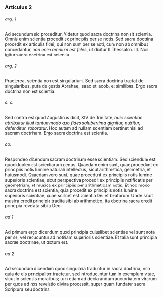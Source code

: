 ### Articulus 2

###### arg. 1
Ad secundum sic proceditur. Videtur quod sacra doctrina non sit scientia. Omnis enim scientia procedit ex principiis per se notis. Sed sacra doctrina procedit ex articulis fidei, qui non sunt per se noti, cum non ab omnibus concedantur, *non enim omnium est fides*, ut dicitur II Thessalon. III. Non igitur sacra doctrina est scientia.

###### arg. 2
Praeterea, scientia non est singularium. Sed sacra doctrina tractat de singularibus, puta de gestis Abrahae, Isaac et Iacob, et similibus. Ergo sacra doctrina non est scientia.

###### s. c.
Sed contra est quod Augustinus dicit, XIV de Trinitate, *huic scientiae attribuitur illud tantummodo quo fides saluberrima gignitur, nutritur, defenditur, roboratur*. Hoc autem ad nullam scientiam pertinet nisi ad sacram doctrinam. Ergo sacra doctrina est scientia.

###### co.
Respondeo dicendum sacram doctrinam esse scientiam. Sed sciendum est quod duplex est scientiarum genus. Quaedam enim sunt, quae procedunt ex principiis notis lumine naturali intellectus, sicut arithmetica, geometria, et huiusmodi. Quaedam vero sunt, quae procedunt ex principiis notis lumine superioris scientiae, sicut perspectiva procedit ex principiis notificatis per geometriam, et musica ex principiis per arithmeticam notis. Et hoc modo sacra doctrina est scientia, quia procedit ex principiis notis lumine superioris scientiae, quae scilicet est scientia Dei et beatorum. Unde sicut musica credit principia tradita sibi ab arithmetico, ita doctrina sacra credit principia revelata sibi a Deo.

###### ad 1
Ad primum ergo dicendum quod principia cuiuslibet scientiae vel sunt nota per se, vel reducuntur ad notitiam superioris scientiae. Et talia sunt principia sacrae doctrinae, ut dictum est.

###### ad 2
Ad secundum dicendum quod singularia traduntur in sacra doctrina, non quia de eis principaliter tractetur, sed introducuntur tum in exemplum vitae, sicut in scientiis moralibus; tum etiam ad declarandum auctoritatem virorum per quos ad nos revelatio divina processit, super quam fundatur sacra Scriptura seu doctrina.

